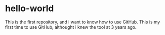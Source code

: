 # hello-world
This is the first repository, and i want to know how to use GitHub.
This is my first time to use GitHub, althought i knew the tool at 3 years ago.
